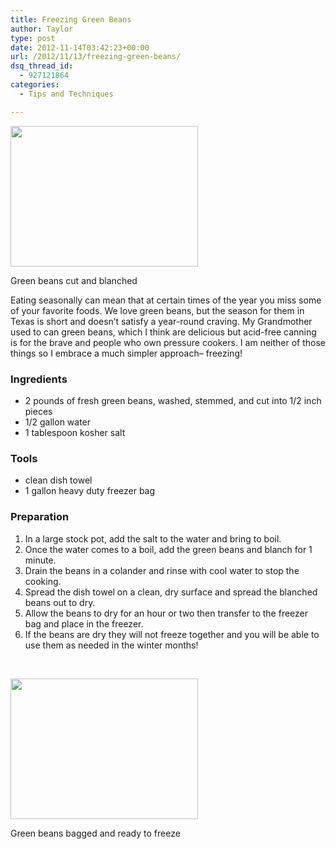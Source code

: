 ```yaml
---
title: Freezing Green Beans
author: Taylor
type: post
date: 2012-11-14T03:42:23+00:00
url: /2012/11/13/freezing-green-beans/
dsq_thread_id:
  - 927121864
categories:
  - Tips and Techniques

---
```

<div id="attachment_2116" style="width: 310px" class="wp-caption alignright">
  <a href="{{% mediaroot %}}uploads/2012/11/PB131817.jpg" rel="lightbox[2018]"><img class="size-medium wp-image-2116 " title="Prepped Green Beans" src="{{% mediaroot %}}uploads/2012/11/PB131817-300x225.jpg" alt="" width="300" height="225" srcset="{{% mediaroot %}}uploads/2012/11/PB131817-300x225.jpg 300w, {{% mediaroot %}}uploads/2012/11/PB131817.jpg 800w" sizes="(max-width: 300px) 100vw, 300px" /></a>
  
  <p class="wp-caption-text">
    Green beans cut and blanched
  </p>
</div>

Eating seasonally can mean that at certain times of the year you miss some of your favorite foods. We love green beans, but the season for them in Texas is short and doesn&#8217;t satisfy a year-round craving. My Grandmother used to can green beans, which I think are delicious but acid-free canning is for the brave and people who own pressure cookers. I am neither of those things so I embrace a much simpler approach&#8211; freezing!

### Ingredients

  * 2 pounds of fresh green beans, washed, stemmed, and cut into 1/2 inch pieces
  * 1/2 gallon water
  * 1 tablespoon kosher salt

### Tools

<div>
  <ul>
    <li>
      clean dish towel
    </li>
    <li>
      1 gallon heavy duty freezer bag
    </li>
  </ul>
</div>

### Preparation

  1. In a large stock pot, add the salt to the water and bring to boil.
  2. Once the water comes to a boil, add the green beans and blanch for 1 minute.
  3. Drain the beans in a colander and rinse with cool water to stop the cooking.
  4. Spread the dish towel on a clean, dry surface and spread the blanched beans out to dry.
  5. Allow the beans to dry for an hour or two then transfer to the freezer bag and place in the freezer.
  6. If the beans are dry they will not freeze together and you will be able to use them as needed in the winter months!

&nbsp;

<div id="attachment_2120" style="width: 310px" class="wp-caption aligncenter">
  <a href="{{% mediaroot %}}uploads/2012/11/PB141825.jpg" rel="lightbox[2018]"><img class="size-medium wp-image-2120" title="Bagged Green Beans" src="{{% mediaroot %}}uploads/2012/11/PB141825-300x225.jpg" alt="" width="300" height="225" srcset="{{% mediaroot %}}uploads/2012/11/PB141825-300x225.jpg 300w, {{% mediaroot %}}uploads/2012/11/PB141825.jpg 800w" sizes="(max-width: 300px) 100vw, 300px" /></a>
  
  <p class="wp-caption-text">
    Green beans bagged and ready to freeze
  </p>
</div>